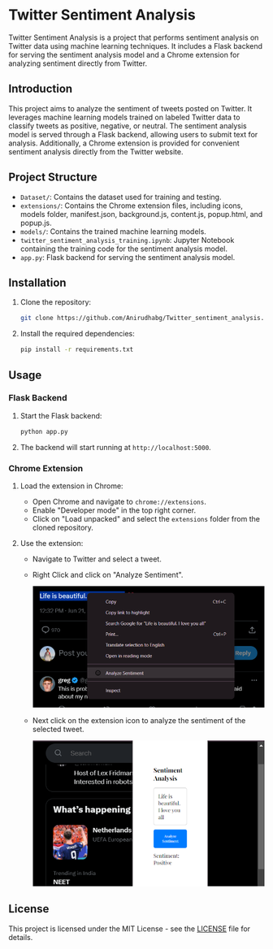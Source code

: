 # Twitter Sentiment Analysis

Twitter Sentiment Analysis is a project that performs sentiment analysis on Twitter data using machine learning techniques. It includes a Flask backend for serving the sentiment analysis model and a Chrome extension for analyzing sentiment directly from Twitter.

## Introduction

This project aims to analyze the sentiment of tweets posted on Twitter. It leverages machine learning models trained on labeled Twitter data to classify tweets as positive, negative, or neutral. The sentiment analysis model is served through a Flask backend, allowing users to submit text for analysis. Additionally, a Chrome extension is provided for convenient sentiment analysis directly from the Twitter website.

## Project Structure

- `Dataset/`: Contains the dataset used for training and testing.
- `extensions/`: Contains the Chrome extension files, including icons, models folder, manifest.json, background.js, content.js, popup.html, and popup.js.
- `models/`: Contains the trained machine learning models.
- `twitter_sentiment_analysis_training.ipynb`: Jupyter Notebook containing the training code for the sentiment analysis model.
- `app.py`: Flask backend for serving the sentiment analysis model.

## Installation

1. Clone the repository:

   ```bash
   git clone https://github.com/Anirudhabg/Twitter_sentiment_analysis.git
   ```

2. Install the required dependencies:

   ```bash
   pip install -r requirements.txt
   ```

## Usage

### Flask Backend

1. Start the Flask backend:

   ```bash
   python app.py
   ```

2. The backend will start running at `http://localhost:5000`.

### Chrome Extension

1. Load the extension in Chrome:
   - Open Chrome and navigate to `chrome://extensions`.
   - Enable "Developer mode" in the top right corner.
   - Click on "Load unpacked" and select the `extensions` folder from the cloned repository.

2. Use the extension:
   - Navigate to Twitter and select a tweet.
   - Right Click and click on "Analyze Sentiment".

     ![Analyze Sentiment](https://github.com/Anirudhabg/Twitter_sentiment_analysis/blob/5f3d83c54b2205ee3ba7bc11c32373979a3de3ae/Images/1.png)

   - Next click on the extension icon to analyze the sentiment of the selected tweet.

     ![Extension Icon](https://github.com/Anirudhabg/Twitter_sentiment_analysis/blob/5f3d83c54b2205ee3ba7bc11c32373979a3de3ae/Images/2.png)

## License

This project is licensed under the MIT License - see the [LICENSE](LICENSE) file for details.

